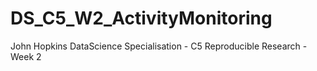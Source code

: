 # DS_C5_W2_ActivityMonitoring
John Hopkins DataScience Specialisation - C5 Reproducible Research - Week 2
